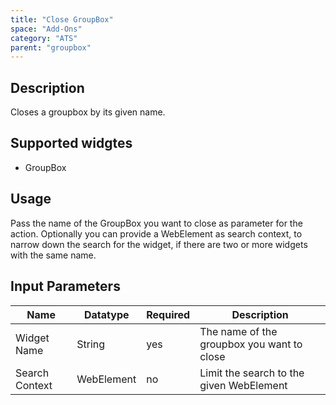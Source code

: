 ```yaml
---
title: "Close GroupBox"
space: "Add-Ons"
category: "ATS"
parent: "groupbox"
---
```


## Description

Closes a groupbox by its given name.

## Supported widgtes

 + GroupBox

## Usage

Pass the name of the GroupBox you want to close as parameter for the action.
Optionally you can provide a WebElement as search context, to narrow down the search for the widget, if there are two or more widgets with the same name.

## Input Parameters

Name | Datatype | Required | Description
--- | --- | --- | ---
Widget Name | String | yes | The name of the groupbox you want to close
Search Context | WebElement | no | Limit the search to the given WebElement

